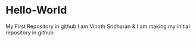 # Hello-World
My First Repository in github
I am Vinoth Sridharan & I am making my initial repository in github
